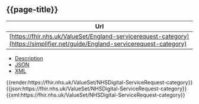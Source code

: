 ## {{page-title}}


|  Url |
|--
| [https://fhir.nhs.uk/ValueSet/England-servicerequest-category](https://simplifier.net/guide/England-servicerequest-category) | 

<div class="nhsd-!t-margin-bottom-6">
  <ul class="nav nav-tabs" role="tablist">
        <li role="presentation"  class="active">
            <a href="#Description" role="tab" data-toggle="tab">Description</a>
        </li>
        <li role="presentation">
            <a href="#JSON" role="tab" data-toggle="tab">JSON</a>
        </li>
         <li role="presentation">
            <a href="#XML" role="tab" data-toggle="tab">XML</a>
        </li>
  </ul>
  <div class="tab-content snippet">
    <div id="Tree" role="tabpanel" class="tab-pane active">
{{render:https://fhir.nhs.uk/ValueSet/NHSDigital-ServiceRequest-category}}
    </div>
    <div id="JSON" role="tabpanel" class="tab-pane">
 {{json:https://fhir.nhs.uk/ValueSet/NHSDigital-ServiceRequest-category}}
    </div>
    <div id="XML" role="tabpanel" class="tab-pane">
 {{xml:https://fhir.nhs.uk/ValueSet/NHSDigital-ServiceRequest-category}}
    </div>
  </div>
</div>